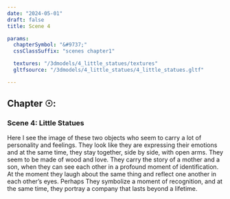 ```yaml
---
date: "2024-05-01"
draft: false
title: Scene 4

params:
  chapterSymbol: "&#9737;"
  cssClassSuffix: "scenes chapter1"

  textures: "/3dmodels/4_little_statues/textures"
  gltfsource: "/3dmodels/4_little_statues/4_little_statues.gltf"

---
```

<h2 class="green">Chapter &#9737;:</h2>
<h3 class="green">Scene 4: Little Statues</h3>
<canvas id="c"></canvas>
<p>Here I see the image of these two objects who seem to carry a lot of personality and feelings. They look like they are expressing their emotions and at the same time, they stay together, side by side, with open arms. They seem to be made of wood and love. They carry the story of a mother and a son, when they can see each other in a profound moment of identification. At the moment they laugh about the same thing and reflect one another in each other’s eyes. Perhaps They symbolize a moment of recognition, and at the same time, they portray a company that lasts beyond a lifetime.</p>
